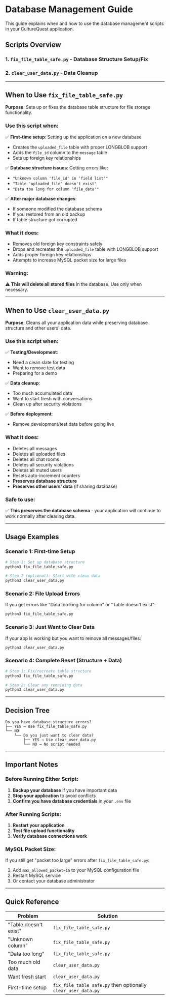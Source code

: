 # Database Management Guide

This guide explains when and how to use the database management scripts in your CultureQuest application.

## Scripts Overview

### 1. `fix_file_table_safe.py` - Database Structure Setup/Fix
### 2. `clear_user_data.py` - Data Cleanup

---

## When to Use `fix_file_table_safe.py`

**Purpose**: Sets up or fixes the database table structure for file storage functionality.

### Use this script when:

✅ **First-time setup**: Setting up the application on a new database
- Creates the `uploaded_file` table with proper LONGBLOB support
- Adds the `file_id` column to the `message` table
- Sets up foreign key relationships

✅ **Database structure issues**: Getting errors like:
- `"Unknown column 'file_id' in 'field list'"`
- `"Table 'uploaded_file' doesn't exist"`
- `"Data too long for column 'file_data'"`

✅ **After major database changes**: 
- If someone modified the database schema
- If you restored from an old backup
- If table structure got corrupted

### What it does:
- Removes old foreign key constraints safely
- Drops and recreates the `uploaded_file` table with LONGBLOB support
- Adds proper foreign key relationships
- Attempts to increase MySQL packet size for large files

### Warning:
⚠️ **This will delete all stored files** in the database. Use only when necessary.

---

## When to Use `clear_user_data.py`

**Purpose**: Cleans all your application data while preserving database structure and other users' data.

### Use this script when:

✅ **Testing/Development**: 
- Need a clean slate for testing
- Want to remove test data
- Preparing for a demo

✅ **Data cleanup**: 
- Too much accumulated data
- Want to start fresh with conversations
- Clean up after security violations

✅ **Before deployment**:
- Remove development/test data before going live

### What it does:
- Deletes all messages
- Deletes all uploaded files  
- Deletes all chat rooms
- Deletes all security violations
- Deletes all muted users
- Resets auto-increment counters
- **Preserves database structure**
- **Preserves other users' data** (if sharing database)

### Safe to use:
✅ **This preserves the database schema** - your application will continue to work normally after clearing data.

---

## Usage Examples

### Scenario 1: First-time Setup
```bash
# Step 1: Set up database structure
python3 fix_file_table_safe.py

# Step 2 (optional): Start with clean data
python3 clear_user_data.py
```

### Scenario 2: File Upload Errors
If you get errors like "Data too long for column" or "Table doesn't exist":
```bash
python3 fix_file_table_safe.py
```

### Scenario 3: Just Want to Clear Data
If your app is working but you want to remove all messages/files:
```bash
python3 clear_user_data.py
```

### Scenario 4: Complete Reset (Structure + Data)
```bash
# Step 1: Fix/recreate table structure
python3 fix_file_table_safe.py

# Step 2: Clear any remaining data
python3 clear_user_data.py
```

---

## Decision Tree

```
Do you have database structure errors?
├── YES → Use fix_file_table_safe.py
└── NO
    └── Do you just want to clear data?
        ├── YES → Use clear_user_data.py  
        └── NO → No script needed
```

---

## Important Notes

### Before Running Either Script:
1. **Backup your database** if you have important data
2. **Stop your application** to avoid conflicts
3. **Confirm you have database credentials** in your `.env` file

### After Running Scripts:
1. **Restart your application**
2. **Test file upload functionality**
3. **Verify database connections work**

### MySQL Packet Size:
If you still get "packet too large" errors after `fix_file_table_safe.py`:
1. Add `max_allowed_packet=1G` to your MySQL configuration file
2. Restart MySQL service
3. Or contact your database administrator

---

## Quick Reference

| Problem | Solution |
|---------|----------|
| "Table doesn't exist" | `fix_file_table_safe.py` |
| "Unknown column" | `fix_file_table_safe.py` |
| "Data too long" | `fix_file_table_safe.py` |
| Too much old data | `clear_user_data.py` |
| Want fresh start | `clear_user_data.py` |
| First-time setup | `fix_file_table_safe.py` then optionally `clear_user_data.py` |
